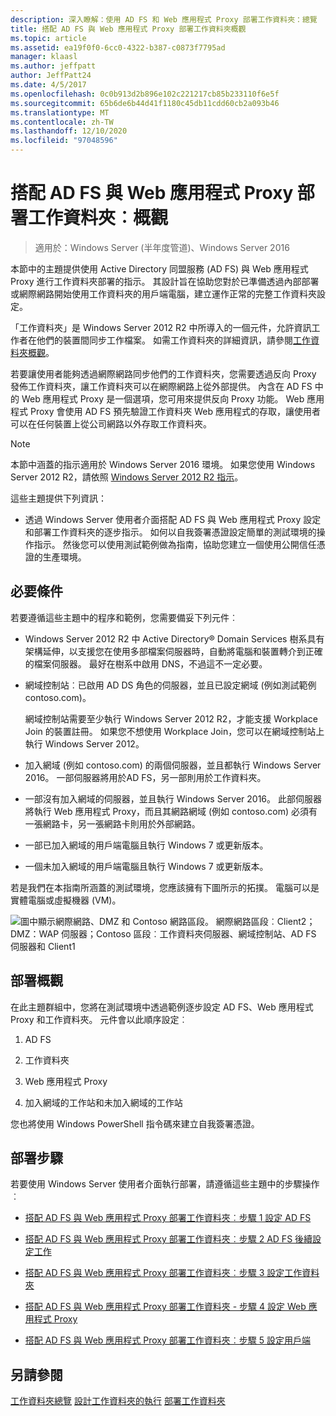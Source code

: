 ```yaml
---
description: 深入瞭解：使用 AD FS 和 Web 應用程式 Proxy 部署工作資料夾：總覽
title: 搭配 AD FS 與 Web 應用程式 Proxy 部署工作資料夾概觀
ms.topic: article
ms.assetid: ea19f0f0-6cc0-4322-b387-c0873f7795ad
manager: klaasl
ms.author: jeffpatt
author: JeffPatt24
ms.date: 4/5/2017
ms.openlocfilehash: 0c0b913d2b896e102c221217cb85b233110f6e5f
ms.sourcegitcommit: 65b6de6b44d41f1180c45db11cdd60cb2a093b46
ms.translationtype: MT
ms.contentlocale: zh-TW
ms.lasthandoff: 12/10/2020
ms.locfileid: "97048596"
---
```

# <a name="deploy-work-folders-with-ad-fs-and-web-application-proxy-overview"></a>搭配 AD FS 與 Web 應用程式 Proxy 部署工作資料夾︰概觀

>適用於：Windows Server (半年度管道)、Windows Server 2016

本節中的主題提供使用 Active Directory 同盟服務 (AD FS) 與 Web 應用程式 Proxy 進行工作資料夾部署的指示。 其設計旨在協助您對於已準備透過內部部署或網際網路開始使用工作資料夾的用戶端電腦，建立運作正常的完整工作資料夾設定。

「工作資料夾」是 Windows Server 2012 R2 中所導入的一個元件，允許資訊工作者在他們的裝置間同步工作檔案。 如需工作資料夾的詳細資訊，請參閱[工作資料夾概觀](Work-Folders-Overview.md)。

若要讓使用者能夠透過網際網路同步他們的工作資料夾，您需要透過反向 Proxy 發佈工作資料夾，讓工作資料夾可以在網際網路上從外部提供。 內含在 AD FS 中的 Web 應用程式 Proxy 是一個選項，您可用來提供反向 Proxy 功能。 Web 應用程式 Proxy 會使用 AD FS 預先驗證工作資料夾 Web 應用程式的存取，讓使用者可以在任何裝置上從公司網路以外存取工作資料夾。

> [!NOTE]
>   本節中涵蓋的指示適用於 Windows Server 2016 環境。 如果您使用 Windows Server 2012 R2，請依照 [Windows Server 2012 R2 指示](/previous-versions/windows/it-pro/windows-server-2012-R2-and-2012/dn747208(v=ws.11))。

這些主題提供下列資訊：

-   透過 Windows Server 使用者介面搭配 AD FS 與 Web 應用程式 Proxy 設定和部署工作資料夾的逐步指示。 如何以自我簽署憑證設定簡單的測試環境的操作指示。 然後您可以使用測試範例做為指南，協助您建立一個使用公開信任憑證的生產環境。

## <a name="prerequisites"></a>必要條件
若要遵循這些主題中的程序和範例，您需要備妥下列元件︰

-   Windows Server 2012 R2 中 Active Directory® Domain Services 樹系具有架構延伸，以支援您在使用多部檔案伺服器時，自動將電腦和裝置轉介到正確的檔案伺服器。 最好在樹系中啟用 DNS，不過這不一定必要。

-   網域控制站︰已啟用 AD DS 角色的伺服器，並且已設定網域 (例如測試範例 contoso.com)。

    網域控制站需要至少執行 Windows Server 2012 R2，才能支援 Workplace Join 的裝置註冊。 如果您不想使用 Workplace Join，您可以在網域控制站上執行 Windows Server 2012。

-   加入網域 (例如 contoso.com) 的兩個伺服器，並且都執行 Windows Server 2016。 一部伺服器將用於AD FS，另一部則用於工作資料夾。

-   一部沒有加入網域的伺服器，並且執行 Windows Server 2016。 此部伺服器將執行 Web 應用程式 Proxy，而且其網路網域 (例如 contoso.com) 必須有一張網路卡，另一張網路卡則用於外部網路。

-   一部已加入網域的用戶端電腦且執行 Windows 7 或更新版本。

-   一個未加入網域的用戶端電腦且執行 Windows 7 或更新版本。

若是我們在本指南所涵蓋的測試環境，您應該擁有下圖所示的拓撲。 電腦可以是實體電腦或虛擬機器 (VM)。

![圖中顯示網際網路、DMZ 和 Contoso 網路區段。 網際網路區段︰Client2；DMZ：WAP 伺服器；Contoso 區段︰工作資料夾伺服器、網域控制站、AD FS 伺服器和 Client1](media/deploy-work-folders-adfs/WF_ADFS_WAP_Diagram.png)

## <a name="deployment-overview"></a>部署概觀
在此主題群組中，您將在測試環境中透過範例逐步設定 AD FS、Web 應用程式 Proxy 和工作資料夾。 元件會以此順序設定︰

1.  AD FS

2.  工作資料夾

3.  Web 應用程式 Proxy

4.  加入網域的工作站和未加入網域的工作站

您也將使用 Windows PowerShell 指令碼來建立自我簽署憑證。

## <a name="deployment-steps"></a>部署步驟
若要使用 Windows Server 使用者介面執行部署，請遵循這些主題中的步驟操作︰

-   [搭配 AD FS 與 Web 應用程式 Proxy 部署工作資料夾︰步驟 1 設定 AD FS](deploy-work-folders-adfs-step1.md)

-   [搭配 AD FS 與 Web 應用程式 Proxy 部署工作資料夾︰步驟 2 AD FS 後續設定工作](deploy-work-folders-adfs-step2.md)

-   [搭配 AD FS 與 Web 應用程式 Proxy 部署工作資料夾︰步驟 3 設定工作資料夾](deploy-work-folders-adfs-step3.md)

-   [搭配 AD FS 與 Web 應用程式 Proxy 部署工作資料夾 - 步驟 4 設定 Web 應用程式 Proxy](deploy-work-folders-adfs-step4.md)

-   [搭配 AD FS 與 Web 應用程式 Proxy 部署工作資料夾︰步驟 5 設定用戶端](deploy-work-folders-adfs-step5.md)

## <a name="see-also"></a>另請參閱
[工作資料夾總覽](Work-Folders-Overview.md) 
[設計工作資料夾的執行](Plan-Work-Folders.md) 
[部署工作資料夾](Deploy-Work-Folders.md)

